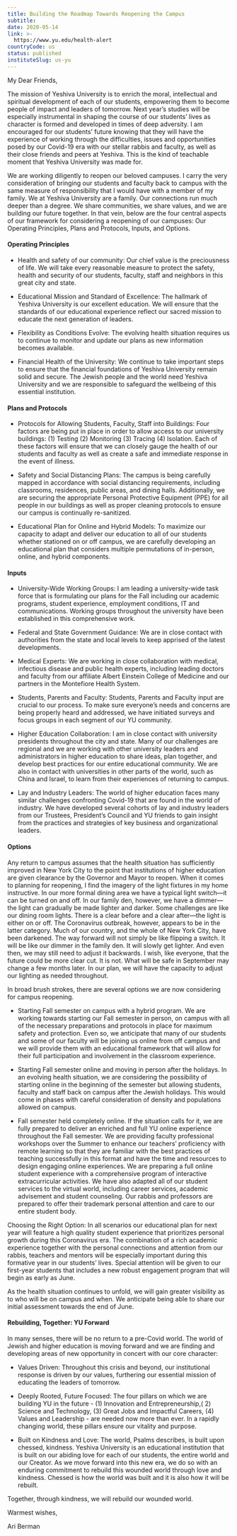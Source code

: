 ```yaml
---
title: Building the Roadmap Towards Reopening the Campus
subtitle: 
date: 2020-05-14
link: >-
  https://www.yu.edu/health-alert
countryCode: us
status: published
instituteSlug: us-yu
---
```

My Dear Friends, 

The mission of Yeshiva University is to enrich the moral, intellectual and spiritual development of each of our students, empowering them to become people of impact and leaders of tomorrow. Next year’s studies will be especially instrumental in shaping the course of our students’ lives as character is formed and developed in times of deep adversity. I am encouraged for our students’ future knowing that they will have the experience of working through the difficulties, issues and opportunities posed by our Covid-19 era with our stellar rabbis and faculty, as well as their close friends and peers at Yeshiva. This is the kind of teachable moment that Yeshiva University was made for. 

We are working diligently to reopen our beloved campuses. I carry the very consideration of bringing our students and faculty back to campus with the same measure of responsibility that I would have with a member of my family. We at Yeshiva University are a family. Our connections run much deeper than a degree. We share communities, we share values, and we are building our future together. In that vein, below are the four central aspects of our framework for considering a reopening of our campuses: Our Operating Principles, Plans and Protocols, Inputs, and Options. 

#### Operating Principles 

  * Health and safety of our community: Our chief value is the preciousness of life. We will take every reasonable measure to protect the safety, health and security of our students, faculty, staff and neighbors in this great city and state.  
 
  * Educational Mission and Standard of Excellence: The hallmark of Yeshiva University is our excellent education. We will ensure that the standards of our educational experience reflect our sacred mission to educate the next generation of leaders.  
 
  * Flexibility as Conditions Evolve: The evolving health situation requires us to continue to monitor and update our plans as new information becomes available.  
 
  * Financial Health of the University: We continue to take important steps to ensure that the financial foundations of Yeshiva University remain solid and secure. The Jewish people and the world need Yeshiva University and we are responsible to safeguard the wellbeing of this essential institution. 



#### Plans and Protocols 

  * Protocols for Allowing Students, Faculty, Staff into Buildings: Four factors are being put in place in order to allow access to our university buildings: (1) Testing (2) Monitoring (3) Tracing (4) Isolation. Each of these factors will ensure that we can closely gauge the health of our students and faculty as well as create a safe and immediate response in the event of illness.  
 
  * Safety and Social Distancing Plans: The campus is being carefully mapped in accordance with social distancing requirements, including classrooms, residences, public areas, and dining halls. Additionally, we are securing the appropriate Personal Protective Equipment (PPE) for all people in our buildings as well as proper cleaning protocols to ensure our campus is continually re-sanitized.  
 
  * Educational Plan for Online and Hybrid Models: To maximize our capacity to adapt and deliver our education to all of our students whether stationed on or off campus, we are carefully developing an educational plan that considers multiple permutations of in-person, online, and hybrid components. 



#### Inputs 

  * University-Wide Working Groups: I am leading a university-wide task force that is formulating our plans for the Fall including our academic programs, student experience, employment conditions, IT and communications. Working groups throughout the university have been established in this comprehensive work.  
 
  * Federal and State Government Guidance: We are in close contact with authorities from the state and local levels to keep apprised of the latest developments.  
 
  * Medical Experts: We are working in close collaboration with medical, infectious disease and public health experts, including leading doctors and faculty from our affiliate Albert Einstein College of Medicine and our partners in the Montefiore Health System.  
 
  * Students, Parents and Faculty: Students, Parents and Faculty input are crucial to our process. To make sure everyone’s needs and concerns are being properly heard and addressed, we have initiated surveys and focus groups in each segment of our YU community.  
 
  * Higher Education Collaboration: I am in close contact with university presidents throughout the city and state. Many of our challenges are regional and we are working with other university leaders and administrators in higher education to share ideas, plan together, and develop best practices for our entire educational community. We are also in contact with universities in other parts of the world, such as China and Israel, to learn from their experiences of returning to campus.  
 
  * Lay and Industry Leaders: The world of higher education faces many similar challenges confronting Covid-19 that are found in the world of industry. We have developed several cohorts of lay and industry leaders from our Trustees, President’s Council and YU friends to gain insight from the practices and strategies of key business and organizational leaders. 



#### Options 

Any return to campus assumes that the health situation has sufficiently improved in New York City to the point that institutions of higher education are given clearance by the Governor and Mayor to reopen. When it comes to planning for reopening, I find the imagery of the light fixtures in my home instructive. In our more formal dining area we have a typical light switch—it can be turned on and off. In our family den, however, we have a dimmer—the light can gradually be made lighter and darker. Some challenges are like our dining room lights. There is a clear before and a clear after—the light is either on or off. The Coronavirus outbreak, however, appears to be in the latter category. Much of our country, and the whole of New York City, have been darkened. The way forward will not simply be like flipping a switch. It will be like our dimmer in the family den. It will slowly get lighter. And even then, we may still need to adjust it backwards. I wish, like everyone, that the future could be more clear cut. It is not. What will be safe in September may change a few months later. In our plan, we will have the capacity to adjust our lighting as needed throughout. 

In broad brush strokes, there are several options we are now considering for campus reopening. 

  * Starting Fall semester on campus with a hybrid program. We are working towards starting our Fall semester in person, on campus with all of the necessary preparations and protocols in place for maximum safety and protection. Even so, we anticipate that many of our students and some of our faculty will be joining us online from off campus and we will provide them with an educational framework that will allow for their full participation and involvement in the classroom experience.   
 
  * Starting Fall semester online and moving in person after the holidays. In an evolving health situation, we are considering the possibility of starting online in the beginning of the semester but allowing students, faculty and staff back on campus after the Jewish holidays. This would come in phases with careful consideration of density and populations allowed on campus.  
 
  * Fall semester held completely online. If the situation calls for it, we are fully prepared to deliver an enriched and full YU online experience throughout the Fall semester. We are providing faculty professional workshops over the Summer to enhance our teachers’ proficiency with remote learning so that they are familiar with the best practices of teaching successfully in this format and have the time and resources to design engaging online experiences. We are preparing a full online student experience with a comprehensive program of interactive extracurricular activities. We have also adapted all of our student services to the virtual world, including career services, academic advisement and student counseling. Our rabbis and professors are prepared to offer their trademark personal attention and care to our entire student body.



Choosing the Right Option: In all scenarios our educational plan for next year will feature a high quality student experience that prioritizes personal growth during this Coronavirus era. The combination of a rich academic experience together with the personal connections and attention from our rabbis, teachers and mentors will be especially important during this formative year in our students’ lives. Special attention will be given to our first-year students that includes a new robust engagement program that will begin as early as June. 

As the health situation continues to unfold, we will gain greater visibility as to who will be on campus and when. We anticipate being able to share our initial assessment towards the end of June.  

#### Rebuilding, Together: YU Forward

In many senses, there will be no return to a pre-Covid world. The world of Jewish and higher education is moving forward and we are finding and developing areas of new opportunity in concert with our core character: 

  * Values Driven: Throughout this crisis and beyond, our institutional response is driven by our values, furthering our essential mission of educating the leaders of tomorrow.   
 
  * Deeply Rooted, Future Focused: The four pillars on which we are building YU in the future - (1) Innovation and Entrepreneurship,( 2) Science and Technology, (3) Great Jobs and Impactful Careers, (4) Values and Leadership - are needed now more than ever. In a rapidly changing world, these pillars ensure our vitality and purpose.   
 
  * Built on Kindness and Love: The world, Psalms describes, is built upon chessed, kindness. Yeshiva University is an educational institution that is built on our abiding love for each of our students, the entire world and our Creator. As we move forward into this new era, we do so with an enduring commitment to rebuild this wounded world through love and kindness. Chessed is how the world was built and it is also how it will be rebuilt.



Together, through kindness, we will rebuild our wounded world.

Warmest wishes,

Ari Berman
